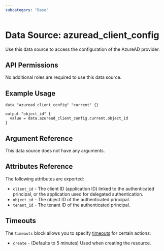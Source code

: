 ```yaml
---
subcategory: "Base"
---
```


# Data Source: azuread_client_config

Use this data source to access the configuration of the AzureAD provider.

## API Permissions

No additional roles are required to use this data source.

## Example Usage

```hcl
data "azuread_client_config" "current" {}

output "object_id" {
  value = data.azuread_client_config.current.object_id
}
```

## Argument Reference

This data source does not have any arguments.

## Attributes Reference

The following attributes are exported:

* `client_id` - The client ID (application ID) linked to the authenticated principal, or the application used for delegated authentication.
* `object_id` - The object ID of the authenticated principal.
* `tenant_id` - The tenant ID of the authenticated principal.

## Timeouts

The `timeouts` block allows you to specify [timeouts](https://www.terraform.io/language/resources/syntax#operation-timeouts) for certain actions:

* `create` - (Defaults to 5 minutes) Used when creating the resource.
